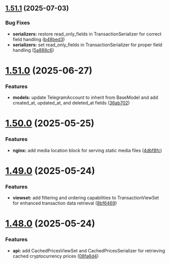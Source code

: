 ## [1.51.1](https://github.com/ghorbani-mohammad/Django-Crypto-Assets-Monitoring/compare/v1.51.0...v1.51.1) (2025-07-03)


### Bug Fixes

* **serializers:** restore read_only_fields in TransactionSerializer for correct field handling ([b48bed3](https://github.com/ghorbani-mohammad/Django-Crypto-Assets-Monitoring/commit/b48bed3bf5623801a7764618546b663297575aa5))
* **serializers:** set read_only_fields in TransactionSerializer for proper field handling ([5a888c6](https://github.com/ghorbani-mohammad/Django-Crypto-Assets-Monitoring/commit/5a888c62db0f752e3b82307c24a9d5891e22fcd9))



# [1.51.0](https://github.com/ghorbani-mohammad/Django-Crypto-Assets-Monitoring/compare/v1.50.0...v1.51.0) (2025-06-27)


### Features

* **models:** update TelegramAccount to inherit from BaseModel and add created_at, updated_at, and deleted_at fields ([36ab702](https://github.com/ghorbani-mohammad/Django-Crypto-Assets-Monitoring/commit/36ab70263fad5c90fab7cc9786c2473a62c53ec1))



# [1.50.0](https://github.com/ghorbani-mohammad/Django-Crypto-Assets-Monitoring/compare/v1.49.0...v1.50.0) (2025-05-25)


### Features

* **nginx:** add media location block for serving static media files ([4dbf8fc](https://github.com/ghorbani-mohammad/Django-Crypto-Assets-Monitoring/commit/4dbf8fc892fa3b19b89f799bc2fa14c0b6d6b54e))



# [1.49.0](https://github.com/ghorbani-mohammad/Django-Crypto-Assets-Monitoring/compare/v1.48.0...v1.49.0) (2025-05-24)


### Features

* **viewset:** add filtering and ordering capabilities to TransactionViewSet for enhanced transaction data retrieval ([8bf6469](https://github.com/ghorbani-mohammad/Django-Crypto-Assets-Monitoring/commit/8bf6469dba362e258adbe982d0080e343c136b86))



# [1.48.0](https://github.com/ghorbani-mohammad/Django-Crypto-Assets-Monitoring/compare/v1.47.1...v1.48.0) (2025-05-24)


### Features

* **api:** add CachedPricesViewSet and CachedPricesSerializer for retrieving cached cryptocurrency prices ([08fa6d4](https://github.com/ghorbani-mohammad/Django-Crypto-Assets-Monitoring/commit/08fa6d4d1de09061b74c8c6e93280b351d8d57c3))



